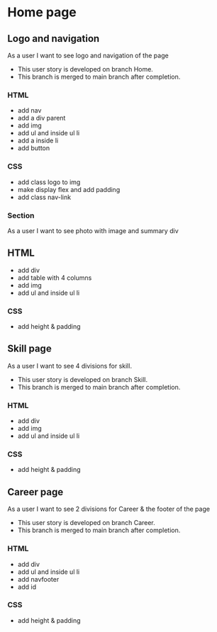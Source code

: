 # Home page

## Logo and navigation

As a user I want to see logo and navigation of the page

- This user story is developed on branch Home.
- This branch is merged to main branch after completion.

### HTML

- add nav
- add a div parent
- add img
- add ul and inside ul li
- add a inside li
- add button

### CSS

- add class logo to img
- make display flex and add padding
- add class nav-link

### Section

As a user I want to see photo with image and summary div

## HTML

- add div
- add table with 4 columns
- add img
- add ul and inside ul li

### CSS

- add height & padding

## Skill page

As a user I want to see 4 divisions for skill.

- This user story is developed on branch Skill.
- This branch is merged to main branch after completion.

### HTML

- add div
- add img
- add ul and inside ul li

### CSS

- add height & padding

## Career page

As a user I want to see 2 divisions for Career & the footer of the page

- This user story is developed on branch Career.
- This branch is merged to main branch after completion.

### HTML

- add div
- add ul and inside ul li
- add navfooter
- add id

### CSS

- add height & padding
